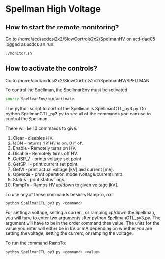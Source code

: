 # Spellman High Voltage

## How to start the remote monitoring?
Go to /home/acd/acdcs/2x2/SlowControls2x2/SpellmanHV on acd-daq05 logged as acdcs an run:

```bash
./monitor.sh
```

## How to activate the controls?

Go to /home/acd/acdcs/2x2/SlowControls2x2/SpellmanHV/SPELLMAN

To control the Spellman, the SpellmanEnv must be activated. 
```bash
source SpellmanEnv/bin/activate
```

The python script to control the Spellman is SpellmanCTL_py3.py. Do python SpellmanCTL_py3.py to see all of the commands you can use to control the Spellman.

There will be 10 commands to give:

  1. Clear - disables HV.
  2. IsON - returns 1 if HV is on, 0 if off.
  3. Enable - Remotely turns on HV.
  4. Disable - Remotely turns off HV.
  5. GetSP_V - prints voltage set point.
  6. GetSP_I - print current set point.
  7. GetVI - print actual voltage [kV] and current [mA].
  8. OpMode - print operation mode (voltage/current limit).
  9. Status - print status flags.
  10. RampTo - Ramps HV up/down to given voltage [kV].

To use any of these commands besides RampTo, run:

```bash
python SpellmanCTL_py3.py <command>
```

For setting a voltage, setting a current, or ramping up/down the Spellman, you will have to enter two arguments after python SpellmanCTL_py3.py. The argument will have to be in the order command then value. The units for the value you enter will either be in kV or mA depending on whether you are setting the voltage, setting the current, or ramping the voltage.

To run the command RampTo:

```bash
python SpellmanCTL_py3.py <command> <value>
```

